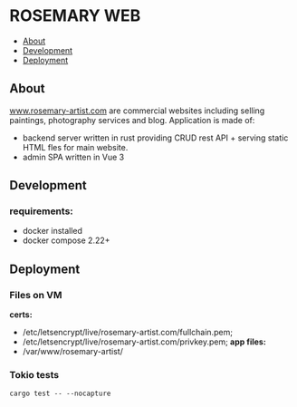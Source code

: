 # ROSEMARY WEB

- [About](#about)
- [Development](#development)
- [Deployment](#deployment)

## About
www.rosemary-artist.com are commercial websites including selling paintings, photography services and blog. Application is made of:
 - backend server written in rust providing CRUD rest API + serving static HTML fles for main website. 
 - admin SPA written in Vue 3

## Development
### requirements:
- docker installed
- docker compose 2.22+

## Deployment

### Files on VM

**certs:**
- /etc/letsencrypt/live/rosemary-artist.com/fullchain.pem;
- /etc/letsencrypt/live/rosemary-artist.com/privkey.pem;
**app files:**
- /var/www/rosemary-artist/

### Tokio tests
```cargo test -- --nocapture```
